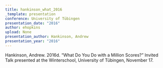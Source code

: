 ```yaml
---
title: hankinson_what_2016
_template: presentation
conference: University of Tübingen
presentation_date: "2016"
author: ehopkins
upload: None
presentation_author: Hankinson, Andrew
presentation_year: "2016"
---
```

Hankinson, Andrew. 2016d. “What Do You Do with a Million Scores?” Invited Talk presented at the Winterschool, University of Tübingen, November 17.